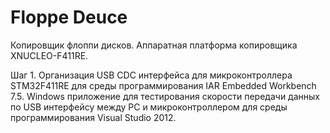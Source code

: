 # Floppe Deuce
Копировщик флоппи дисков.
Аппаратная платформа копировщика XNUCLEO-F411RE.

Шаг 1.
Организация USB CDC интерфейса для микроконтроллера STM32F411RE для среды программирования IAR Embedded Workbench 7.5.
Windows приложение для тестирования скорости передачи данных по USB интерфейсу между PC и микроконтроллером для среды программирования Visual Studio 2012.
